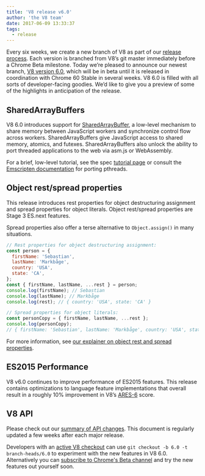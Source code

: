 ```yaml
---
title: 'V8 release v6.0'
author: 'the V8 team'
date: 2017-06-09 13:33:37
tags:
  - release
---
```

Every six weeks, we create a new branch of V8 as part of our [release process](/docs/release-process). Each version is branched from V8’s git master immediately before a Chrome Beta milestone. Today we’re pleased to announce our newest branch, [V8 version 6.0](https://chromium.googlesource.com/v8/v8.git/+log/branch-heads/6.0), which will be in beta until it is released in coordination with Chrome 60 Stable in several weeks. V8 6.0 is filled with all sorts of developer-facing goodies. We’d like to give you a preview of some of the highlights in anticipation of the release.

## SharedArrayBuffers

V8 6.0 introduces support for [SharedArrayBuffer](https://developer.mozilla.org/en-US/docs/Web/JavaScript/Reference/Global_Objects/SharedArrayBuffer), a low-level mechanism to share memory between JavaScript workers and synchronize control flow across workers. SharedArrayBuffers give JavaScript access to shared memory, atomics, and futexes. SharedArrayBuffers also unlock the ability to port threaded applications to the web via asm.js or WebAssembly.

For a brief, low-level tutorial, see the spec [tutorial page](https://github.com/tc39/ecmascript_sharedmem/blob/master/TUTORIAL.md) or consult the [Emscripten documentation](https://kripken.github.io/emscripten-site/docs/porting/pthreads.html) for porting pthreads.

## Object rest/spread properties

This release introduces rest properties for object destructuring assignment and spread properties for object literals. Object rest/spread properties are Stage 3 ES.next features.

Spread properties also offer a terse alternative to `Object.assign()` in many situations.

```js
// Rest properties for object destructuring assignment:
const person = {
  firstName: 'Sebastian',
  lastName: 'Markbåge',
  country: 'USA',
  state: 'CA',
};
const { firstName, lastName, ...rest } = person;
console.log(firstName); // Sebastian
console.log(lastName); // Markbåge
console.log(rest); // { country: 'USA', state: 'CA' }

// Spread properties for object literals:
const personCopy = { firstName, lastName, ...rest };
console.log(personCopy);
// { firstName: 'Sebastian', lastName: 'Markbåge', country: 'USA', state: 'CA' }
```

For more information, see [our explainer on object rest and spread properties](/features/object-rest-spread).

## ES2015 Performance

V8 v6.0 continues to improve performance of ES2015 features. This release contains optimizations to language feature implementations that overall result in a roughly 10% improvement in V8’s [ARES-6](http://browserbench.org/ARES-6/) score.

## V8 API

Please check out our [summary of API changes](http://bit.ly/v8-api-changes). This document is regularly updated a few weeks after each major release.

Developers with an [active V8 checkout](/docs/source-code#using-git) can use `git checkout -b 6.0 -t branch-heads/6.0` to experiment with the new features in V8 6.0. Alternatively you can [subscribe to Chrome's Beta channel](https://www.google.com/chrome/browser/beta.html) and try the new features out yourself soon.

